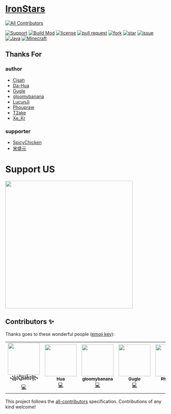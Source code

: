 # [IronStars](http://ironstars.polaris-mc.tech/)
<!-- ALL-CONTRIBUTORS-BADGE:START - Do not remove or modify this section -->
[![All Contributors](https://img.shields.io/badge/all_contributors-5-orange.svg?style=flat-square)](#contributors-)
<!-- ALL-CONTRIBUTORS-BADGE:END -->
[![Support](https://img.shields.io/badge/Support-2-a5d439)](https://afdian.net/@Gugle)
[![Build Mod](https://github.com/iron-stars/IronStars/actions/workflows/build-mod.yml/badge.svg)](https://github.com/iron-stars/IronStars/actions/workflows/build-mod.yml)
[![license](https://img.shields.io/github/license/iron-stars/IronStars)](https://github.com/iron-stars/IronStars/blob/master/LICENSE)
[![pull request](https://img.shields.io/github/issues-pr/iron-stars/IronStars)](https://github.com/iron-stars/IronStars/pulls)
[![fork](https://img.shields.io/github/forks/iron-stars/IronStars)](https://github.com/iron-stars/IronStars/network/members)
[![star](https://img.shields.io/github/stars/iron-stars/IronStars)](https://github.com/iron-stars/IronStars/stargazers)
[![issue](https://img.shields.io/github/issues/iron-stars/IronStars)](https://github.com/iron-stars/IronStars/issues)
[![Java](https://img.shields.io/badge/Java-17-yellow)](https://docs.microsoft.com/java/openjdk/download)
[![Minecraft](https://img.shields.io/badge/Minecraft-1.18.1-66ccff)](https://www.minecraft.net/)

## Thanks For
### author
* [Cjsah](https://space.bilibili.com/19170004)
* [Da-Hua](https://github.com/Da-Hua)
* [Gugle](https://space.bilibili.com/19822751)
* [gloomybanana](https://github.com/gloomybanana)
* [LucunJi](https://space.bilibili.com/2117299)
* [Phoupraw](https://space.bilibili.com/43760886)
* [T2ake](https://space.bilibili.com/13029727)
* [Xe_Kr](https://space.bilibili.com/5930630)
### supporter
* [SpicyChicken](https://afdian.net/u/d7eae684e33811eb91ad52540025c377)
* [宋盛元](https://afdian.net/u/dcb533f0716711eca56552540025c377)

# Support US
[<img src="./support_us.jpg" height="400"/>](https://afdian.net/@Gugle)

## Contributors ✨

Thanks goes to these wonderful people ([emoji key](https://allcontributors.org/docs/en/emoji-key)):

<!-- ALL-CONTRIBUTORS-LIST:START - Do not remove or modify this section -->
<!-- prettier-ignore-start -->
<!-- markdownlint-disable -->
<table>
  <tr>
    <td align="center"><a href="https://github.com/Cjsah"><img src="https://avatars.githubusercontent.com/u/46415647?v=4?s=100" width="100px;" alt=""/><br /><sub><b>꧁[C̲̅j̲̅s̲̅a̲̅h̲̅]꧂</b></sub></a><br /><a href="https://github.com/iron-stars/IronStars/commits?author=Cjsah" title="Code">💻</a></td>
    <td align="center"><a href="https://github.com/Da-Hua"><img src="https://avatars.githubusercontent.com/u/58766472?v=4?s=100" width="100px;" alt=""/><br /><sub><b>Hua</b></sub></a><br /><a href="https://github.com/iron-stars/IronStars/commits?author=Da-Hua" title="Code">💻</a></td>
    <td align="center"><a href="http://China"><img src="https://avatars.githubusercontent.com/u/29054038?v=4?s=100" width="100px;" alt=""/><br /><sub><b>gloomybanana</b></sub></a><br /><a href="https://github.com/iron-stars/IronStars/commits?author=gloomybanana" title="Code">💻</a></td>
    <td align="center"><a href="http://gugle.polaris-mc.tech"><img src="https://avatars.githubusercontent.com/u/34372427?v=4?s=100" width="100px;" alt=""/><br /><sub><b>Gugle</b></sub></a><br /><a href="https://github.com/iron-stars/IronStars/commits?author=Gu-ZT" title="Code">💻</a></td>
    <td align="center"><a href="https://github.com/Phoupraw"><img src="https://avatars.githubusercontent.com/u/50520903?v=4?s=100" width="100px;" alt=""/><br /><sub><b>Phoupraw</b></sub></a><br /><a href="https://github.com/iron-stars/IronStars/commits?author=Phoupraw" title="Code">💻</a></td>
    <td align="center"><a href="https://lucunji.github.io"><img src="https://avatars.githubusercontent.com/u/36262513?v=4?s=100" width="100px;" alt=""/><br /><sub><b>LucunJi</b></sub></a><br /><a href="https://github.com/iron-stars/IronStars/commits?author=LucunJi" title="Code">💻</a></td>
  </tr>
</table>

<!-- markdownlint-restore -->
<!-- prettier-ignore-end -->

<!-- ALL-CONTRIBUTORS-LIST:END -->

This project follows the [all-contributors](https://github.com/all-contributors/all-contributors) specification. Contributions of any kind welcome!
